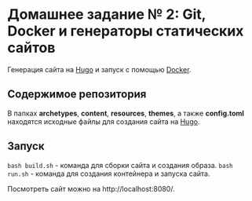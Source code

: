 # Домашнее задание № 2: Git, Docker и генераторы статических сайтов

Генерация сайта на [Hugo](https://gohugo.io/) и запуск с помощью [Docker](https://www.docker.com/).

## Содержимое репозитория

В папках **archetypes**, **content**, **resources**, **themes**, а также **config.toml** находятся исходные файлы для создания сайта на [Hugo](https://gohugo.io/).

## Запуск

```bash build.sh``` - команда для сборки сайта и создания образа.
```bash run.sh``` - команда для создания контейнера и запуска сайта. 

Посмотреть сайт можно на http://localhost:8080/.
